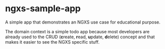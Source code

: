 # ngxs-sample-app

A simple app that demonstrates an NGXS use case for educational purpose.

The domain context is a simple todo app because most developers are already used to the CRUD (**c**reate, **r**ead, **u**pdate, **d**elete) 
concept and that makes it easier to see the NGXS specific stuff. 
